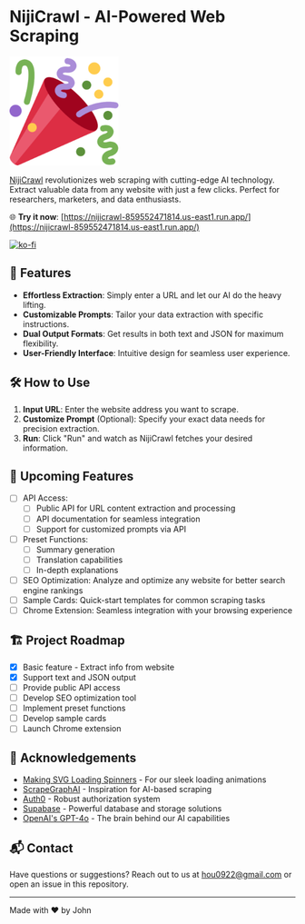 # NijiCrawl - AI-Powered Web Scraping

![NijiCrawl Logo](/static/android-chrome-192x192.png)

[NijiCrawl](https://nijicrawl-859552471814.us-east1.run.app/) revolutionizes web scraping with cutting-edge AI technology. Extract valuable data from any website with just a few clicks. Perfect for researchers, marketers, and data enthusiasts.

🌐 **Try it now**: [https://nijicrawl-859552471814.us-east1.run.app/](https://nijicrawl-859552471814.us-east1.run.app/)

[![ko-fi](https://ko-fi.com/img/githubbutton_sm.svg)](https://ko-fi.com/J3J3YMOKZ)

## 🚀 Features

- **Effortless Extraction**: Simply enter a URL and let our AI do the heavy lifting.
- **Customizable Prompts**: Tailor your data extraction with specific instructions.
- **Dual Output Formats**: Get results in both text and JSON for maximum flexibility.
- **User-Friendly Interface**: Intuitive design for seamless user experience.

## 🛠 How to Use

1. **Input URL**: Enter the website address you want to scrape.
2. **Customize Prompt** (Optional): Specify your exact data needs for precision extraction.
3. **Run**: Click "Run" and watch as NijiCrawl fetches your desired information.

## 🔮 Upcoming Features
- [ ] API Access:
  - [ ] Public API for URL content extraction and processing
  - [ ] API documentation for seamless integration
  - [ ] Support for customized prompts via API

- [ ] Preset Functions:
  - [ ] Summary generation
  - [ ] Translation capabilities
  - [ ] In-depth explanations
- [ ] SEO Optimization: Analyze and optimize any website for better search engine rankings
- [ ] Sample Cards: Quick-start templates for common scraping tasks
- [ ] Chrome Extension: Seamless integration with your browsing experience

## 🏗 Project Roadmap

- [x] Basic feature - Extract info from website
- [x] Support text and JSON output
- [ ] Provide public API access
- [ ] Develop SEO optimization tool
- [ ] Implement preset functions
- [ ] Develop sample cards
- [ ] Launch Chrome extension

<!-- ## 🤝 Contributing

We welcome contributions! Please see our [Contributing Guidelines](CONTRIBUTING.md) for more details.

## 📄 License

This project is licensed under the [MIT License](LICENSE.md). -->

## 🙏 Acknowledgements

- [Making SVG Loading Spinners](https://www.fffuel.co/svg-spinner/) - For our sleek loading animations
- [ScrapeGraphAI](https://github.com/ScrapeGraphAI/Scrapegraph-ai) - Inspiration for AI-based scraping
- [Auth0](https://auth0.com/) - Robust authorization system
- [Supabase](https://supabase.com/) - Powerful database and storage solutions
- [OpenAI's GPT-4o](https://openai.com/) - The brain behind our AI capabilities

## 📬 Contact

Have questions or suggestions? Reach out to us at [hou0922@gmail.com](mailto:hou0922@gmail.com) or open an issue in this repository.

---

Made with ❤️ by John